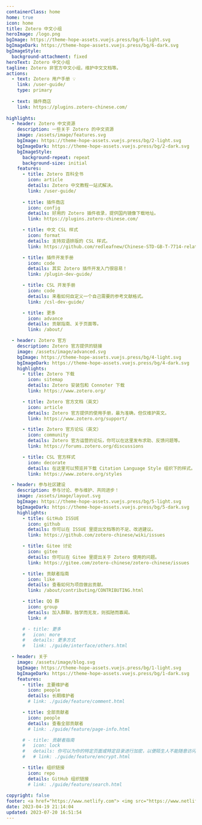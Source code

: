 ```yaml
---
containerClass: home
home: true
icon: home
title: Zotero 中文小组
heroImage: /logo.png
bgImage: https://theme-hope-assets.vuejs.press/bg/6-light.svg
bgImageDark: https://theme-hope-assets.vuejs.press/bg/6-dark.svg
bgImageStyle:
  background-attachment: fixed
heroText: Zotero 中文小组
tagline: Zotero 非官方中文小组，维护中文文档等。
actions:
  - text: Zotero 用户手册 💡
    link: /user-guide/
    type: primary
    
  - text: 插件商店
    link: https://plugins.zotero-chinese.com/
    
highlights:
  - header: Zotero 中文资源
    description: 一些关于 Zotero 的中文资源
    image: /assets/image/features.svg
    bgImage: https://theme-hope-assets.vuejs.press/bg/2-light.svg
    bgImageDark: https://theme-hope-assets.vuejs.press/bg/2-dark.svg
    bgImageStyle:
      background-repeat: repeat
      background-size: initial
    features:
      - title: Zotero 百科全书
        icon: article
        details: Zotero 中文教程一站式解决。
        link: /user-guide/
        
      - title: 插件商店
        icon: config
        details: 好用的 Zotero 插件收录，提供国内镜像下载地址。
        link: https://plugins.zotero-chinese.com/

      - title: 中文 CSL 样式
        icon: format
        details: 支持双语排版的 CSL 样式。
        link: https://github.com/redleafnew/Chinese-STD-GB-T-7714-related-csl/

      - title: 插件开发手册
        icon: code
        details: 其实 Zotero 插件开发入门很容易！
        link: /plugin-dev-guide/

      - title: CSL 开发手册
        icon: code
        details: 来看如何自定义一个自己需要的参考文献格式。
        link: /csl-dev-guide/

      - title: 更多
        icon: advance
        details: 贡献指南、关于页面等。
        link: /about/

  - header: Zotero 官方
    description: Zotero 官方提供的链接
    image: /assets/image/advanced.svg
    bgImage: https://theme-hope-assets.vuejs.press/bg/4-light.svg
    bgImageDark: https://theme-hope-assets.vuejs.press/bg/4-dark.svg
    highlights:
      - title: Zotero 下载
        icon: sitemap
        details: Zotero 安装包和 Connoter 下载
        link: https://www.zotero.org/

      - title: Zotero 官方文档（英文）
        icon: article
        details: Zotero 官方提供的使用手册，最为准确，但仅维护英文。
        link: https://www.zotero.org/support/

      - title: Zotero 官方论坛（英文）
        icon: community
        details: Zotero 官方运营的论坛，你可以在这里发布求助、反馈问题等。
        link: https://forums.zotero.org/discussions

      - title: CSL 官方样式
        icon: decorate
        details: 在这里可以预览并下载 Citation Language Style 组织下的样式。
        link: https://www.zotero.org/styles

  - header: 参与社区建设
    description: 参与讨论、参与维护、共同进步！
    image: /assets/image/layout.svg
    bgImage: https://theme-hope-assets.vuejs.press/bg/5-light.svg
    bgImageDark: https://theme-hope-assets.vuejs.press/bg/5-dark.svg
    highlights:
      - title: GitHub ISSUE
        icon: github
        details: 你可以在 ISSUE 里提出文档等的不足、改进建议。
        link: https://github.com/zotero-chinese/wiki/issues

      - title: Gitee 讨论
        icon: gitee
        details: 你可以在 Gitee 里提出关于 Zotero 使用的问题。
        link: https://gitee.com/zotero-chinese/zotero-chinese/issues

      - title: 贡献者指南
        icon: like
        details: 查看如何为项目做出贡献。
        link: /about/contributing/CONTRIBUTING.html

      - title: QQ 群
        icon: group
        details: 加入群聊，独学而无友，则孤陋而寡闻。
        link: #

      # - title: 更多
      #   icon: more
      #   details: 更多方式
      #   link: ./guide/interface/others.html

  - header: 关于
    image: /assets/image/blog.svg
    bgImage: https://theme-hope-assets.vuejs.press/bg/1-light.svg
    bgImageDark: https://theme-hope-assets.vuejs.press/bg/1-dark.svg
    features:
      - title: 主要维护者
        icon: people
        details: 长期维护者
        # link: ./guide/feature/comment.html

      - title: 全部贡献者
        icon: people
        details: 查看全部贡献者
        # link: ./guide/feature/page-info.html

      # - title: 贡献者指南
      #   icon: lock
      #   details: 你可以为你的特定页面或特定目录进行加密，以便陌生人不能随意访问它们
      #   # link: ./guide/feature/encrypt.html

      - title: 组织链接
        icon: repo
        details: GitHub 组织链接
        # link: ./guide/feature/search.html
        
copyright: false
footer: <a href="https://www.netlify.com"> <img src="https://www.netlify.com/v3/img/components/netlify-color-bg.svg" alt="Deploys by Netlify" /> </a></br> 使用 <a href="https://theme-hope.vuejs.press/" target="_blank">VuePress Theme Hope</a> 主题 | MIT 协议，版权所有 © 2022-Present Zotero Chinese
date: 2023-04-19 21:14:04
updated: 2023-07-20 16:51:54
---
```


